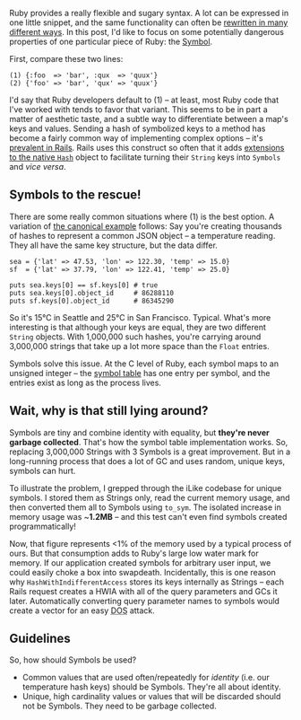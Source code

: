 Ruby provides a really flexible and sugary syntax. A lot can be expressed in one little snippet, and the same functionality can often be <a href='http://refactormycode.com/codes/2-ruby-simple-loop' rel='nofollow external'>rewritten in many different ways</a>. In this post, I'd like to focus on some potentially dangerous properties of one particular piece of Ruby: the <a href='http://ruby-doc.org/core/classes/Symbol.html' rel='nofollow external'>Symbol</a>.

First, compare these two lines:

    (1) {:foo  => 'bar', :qux  => 'quux'}
    (2) {'foo' => 'bar', 'qux' => 'quux'}

I'd say that Ruby developers default to (1) &ndash; at least, most Ruby code that I've worked with tends to favor that variant. This seems to be in part a matter of aesthetic taste, and a subtle way to differentiate between a map's keys and values. Sending a hash of symbolized keys to a method has become a fairly common way of implementing complex options &ndash; it's <a href='http://api.rubyonrails.org/classes/ActiveRecord/Base.html#M002263' rel='nofollow external'>prevalent in Rails</a>. Rails uses this construct so often that it adds <a href='http://api.rubyonrails.org/classes/ActiveSupport/CoreExtensions/Hash/Keys.html#M001190' rel='nofollow external'>extensions to the native `Hash`</a> object to facilitate turning their `String` keys into `Symbols` and *vice versa*.

## Symbols to the rescue!

There are some really common situations where (1) is the best option. A variation of <a href='http://glu.ttono.us/articles/2005/08/19/understanding-ruby-symbols' rel='external'>the canonical example</a> follows: Say you're creating thousands of hashes to represent a common JSON object &ndash; a temperature reading. They all have the same key structure, but the data differ.

    sea = {'lat' => 47.53, 'lon' => 122.30, 'temp' => 15.0}
    sf  = {'lat' => 37.79, 'lon' => 122.41, 'temp' => 25.0}
    
    puts sea.keys[0] == sf.keys[0] # true
    puts sea.keys[0].object_id     # 86288110
    puts sf.keys[0].object_id      # 86345290

So it's 15&deg;C in Seattle and 25&deg;C in San Francisco. Typical. What's more interesting is that although your keys are equal, they are two different `String` objects. With 1,000,000 such hashes, you're carrying around 3,000,000 strings that take up a lot more space than the `Float` entries.

Symbols solve this issue. At the C level of Ruby, each symbol maps to an unsigned integer &ndash; the <a href='http://en.wikipedia.org/wiki/Symbol_table' rel='nofollow external'>symbol table</a> has one entry per symbol, and the entries exist as long as the process lives.

## Wait, why is that still lying around?

Symbols are tiny and combine identity with equality, but **they're never garbage collected**. That's how the symbol table implementation works. So, replacing 3,000,000 Strings with 3 Symbols is a great improvement. But in a long-running process that does a lot of GC and uses random, unique keys, symbols can hurt.

To illustrate the problem, I grepped through the iLike codebase for unique symbols. I stored them as Strings only, read the current memory usage, and then converted them all to Symbols using `to_sym`. The isolated increase in memory usage was ~**1.2MB** &ndash; and this test can't even find symbols created programmatically!

Now, that figure represents &lt;1% of the memory used by a typical process of ours. But that consumption adds to Ruby's large low water mark for memory. If our application created symbols for arbitrary user input, we could easily choke a box into swapdeath. Incidentally, this is one reason why `HashWithIndifferentAccess` stores its keys internally as Strings &ndash; each Rails request creates a HWIA with all of the query parameters and GCs it later. Automatically converting query parameter names to symbols would create a vector for an easy <acronym title='Denial of Service'>DOS</acronym> attack.

## Guidelines

So, how should Symbols be used?

 * Common values that are used often/repeatedly for *identity* (i.e. our temperature hash keys) should be Symbols. They're all about identity.
 * Unique, high cardinality values or values that will be discarded should not be Symbols. They need to be garbage collected.

